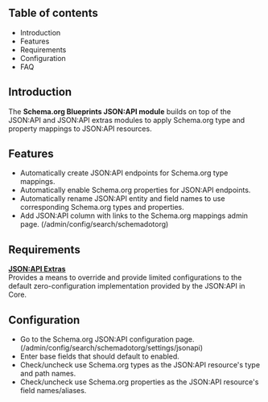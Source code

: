 Table of contents
-----------------

* Introduction
* Features
* Requirements
* Configuration
* FAQ


Introduction
------------

The **Schema.org Blueprints JSON:API module** builds on top of the JSON:API 
and JSON:API extras modules to apply Schema.org type and property mappings 
to JSON:API resources.


Features
--------

- Automatically create JSON:API endpoints for Schema.org type mappings.
- Automatically enable Schema.org properties for JSON:API endpoints.
- Automatically rename JSON:API entity and field names to use corresponding 
  Schema.org types and properties.
- Add JSON:API column with links to the Schema.org mappings admin page. 
  (/admin/config/search/schemadotorg)


Requirements
------------

**[JSON:API Extras](https://www.drupal.org/project/jsonapi_extras)**  
Provides a means to override and provide limited configurations to the default 
zero-configuration implementation provided by the JSON:API in Core.


Configuration
-------------

- Go to the Schema.org JSON:API configuration page.
  (/admin/config/search/schemadotorg/settings/jsonapi)
- Enter base fields that should default to enabled.
- Check/uncheck use Schema.org types as the JSON:API resource's type
  and path names.
- Check/uncheck use Schema.org properties as the JSON:API resource's field
  names/aliases.

